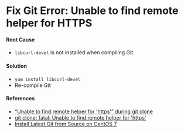 # Fix Git Error: Unable to find remote helper for HTTPS

#### Root Cause
* `libcurl-devel` is not installed when compiling Git.

#### Solution
* `yum install libcurl-devel`
* Re-compile Git

#### References
* [“Unable to find remote helper for 'https'” during git clone](http://stackoverflow.com/questions/8329485/unable-to-find-remote-helper-for-https-during-git-clone)
* [git clone: fatal: Unable to find remote helper for 'https' ](http://blog.csdn.net/robertsong2004/article/details/38904681)
* [Install Latest Git from Source on CentOS 7](https://github.com/northbright/Notes/blob/master/Git/install-latest-git-from-source-on-centos-7.md)

